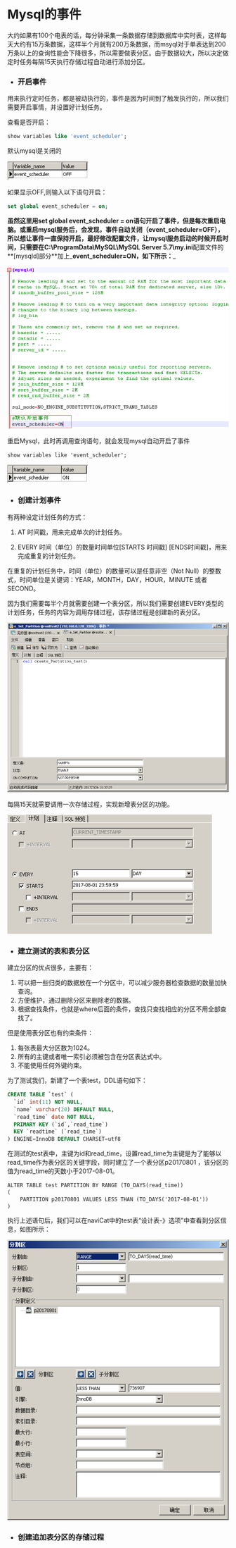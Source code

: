 # Mysql的事件

大约如果有100个电表的话，每分钟采集一条数据存储到数据库中实时表，这样每天大约有15万条数据，这样半个月就有200万条数据，而msyql对于单表达到200万条以上的查询性能会下降很多，所以需要做表分区。由于数据较大，所以决定做定时任务每隔15天执行存储过程自动进行添加分区。

* ### 开启事件

用来执行定时任务，都是被动执行的，事件是因为时间到了触发执行的，所以我们需要开启事情，并设置好计划任务。

查看是否开启：

```SQL
show variables like 'event_scheduler';
```

默认mysql是关闭的

![](/assets/event.png)

如果显示OFF,则输入以下语句开启：

```SQL
set global event_scheduler = on;
```

**虽然这里用set global event\_scheduler = on语句开启了事件，但是每次重启电脑。或重启mysql服务后，会发现，事件自动关闭（event\_scheduler=OFF），所以想让事件一直保持开启，最好修改配置文件，让mysql服务启动的时候开启时间，只需要在C:\ProgramData\MySQL\MySQL Server 5.7\my.ini**配置文件的**\[mysqld\]部分**加上_**event\_scheduler=ON，如下所示：**_

![](/assets/event_default.png)

重启Mysql，此时再调用查询语句，就会发现mysql自动开启了事件

```
show variables like 'event_scheduler';
```

![](/assets/event_on.png)

* ### 创建计划事件

有两种设定计划任务的方式：

1. AT 时间戳，用来完成单次的计划任务。

2. EVERY 时间（单位）的数量时间单位\[STARTS 时间戳\] \[ENDS时间戳\]，用来完成重复的计划任务。

在重复的计划任务中，时间（单位）的数量可以是任意非空（Not Null）的整数式，时间单位是关键词：YEAR，MONTH，DAY，HOUR，MINUTE 或者SECOND。

因为我们需要每半个月就需要创建一个表分区，所以我们需要创建EVERY类型的计划任务，任务的内容为调用存储过程，该存储过程是创建新的表分区。

![](/assets/cron_define.png)

每隔15天就需要调用一次存储过程，实现新增表分区的功能。

![](/assets/event_plan.png)

* ### 建立测试的表和表分区

建立分区的优点很多，主要有：

1. 可以把一些归类的数据放在一个分区中，可以减少服务器检查数据的数量加快查询。
2. 方便维护，通过删除分区来删除老的数据。
3. 根据查找条件，也就是where后面的条件，查找只查找相应的分区不用全部查找了。

但是使用表分区也有约束条件：

1. 每张表最大分区数为1024。
2. 所有的主键或者唯一索引必须被包含在分区表达式中。
3. 不能使用任何外键约束。

为了测试我们，新建了一个表test，DDL语句如下：

```SQL
CREATE TABLE `test` (
  `id` int(11) NOT NULL,
  `name` varchar(20) DEFAULT NULL,
  `read_time` date NOT NULL,
  PRIMARY KEY (`id`,`read_time`)
  KEY `readtime` (`read_time`)
) ENGINE=InnoDB DEFAULT CHARSET=utf8
```

在测试的test表中，主键为id和read\_time，设置read\_time为主键是为了能够以read\_time作为表分区的关键字段，同时建立了一个表分区p20170801 ，该分区的值为read\_time的天数小于2017-08-01。

```
ALTER TABLE test PARTITION BY RANGE (TO_DAYS(read_time))
(
    PARTITION p20170801 VALUES LESS THAN (TO_DAYS('2017-08-01'))
)
```

执行上述语句后，我们可以在naviCat中的test表“设计表-》选项”中查看到分区信息，如图所示：

![](/assets/partion_create.png)

* ### 创建追加表分区的存储过程






